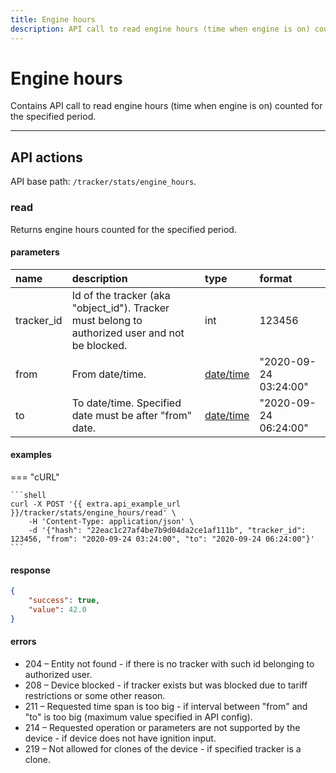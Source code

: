 ```yaml
---
title: Engine hours
description: API call to read engine hours (time when engine is on) counted for the specified period.
---
```


# Engine hours

Contains API call to read engine hours (time when engine is on) counted for the specified period.

***

## API actions

API base path: `/tracker/stats/engine_hours`.

### read

Returns engine hours counted for the specified period.

#### parameters

| name | description | type| format |
| :------ | :------ | :----- | :----- |
| tracker_id | Id of the tracker (aka "object_id"). Tracker must belong to authorized user and not be blocked. | int | 123456 |
| from | From date/time. | [date/time](../../../../getting-started.md#datetime-formats) | "2020-09-24 03:24:00" |
| to | To date/time. Specified date must be after "from" date. | [date/time](../../../../getting-started.md#datetime-formats) | "2020-09-24 06:24:00" |

#### examples

=== "cURL"

    ```shell
    curl -X POST '{{ extra.api_example_url }}/tracker/stats/engine_hours/read' \
        -H 'Content-Type: application/json' \ 
        -d '{"hash": "22eac1c27af4be7b9d04da2ce1af111b", "tracker_id": 123456, "from": "2020-09-24 03:24:00", "to": "2020-09-24 06:24:00"}'
    ```

#### response

```json
{
    "success": true,
    "value": 42.0
}
```

#### errors

* 204 – Entity not found - if there is no tracker with such id belonging to authorized user.
* 208 – Device blocked - if tracker exists but was blocked due to tariff restrictions or some other reason.
* 211 – Requested time span is too big - if interval between "from" and "to" is too big (maximum value specified in API config).
* 214 – Requested operation or parameters are not supported by the device - if device does not have ignition input.
* 219 – Not allowed for clones of the device - if specified tracker is a clone.
